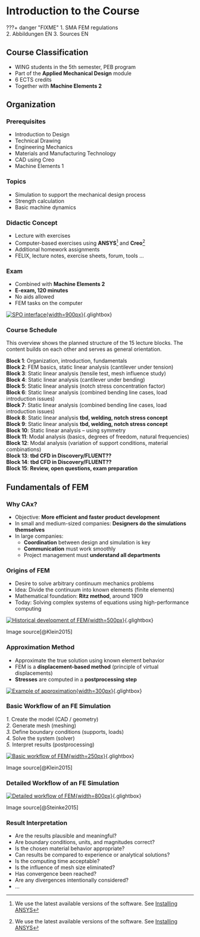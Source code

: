 # Introduction to the Course

???+ danger "FIXME"
    1. SMA FEM regulations  
    2. Abbildungen EN
    3. Sources EN
     

## Course Classification

- WING students in the 5th semester, PEB program  
- Part of the **Applied Mechanical Design** module  
- 6 ECTS credits  
- Together with **Machine Elements 2**

## Organization

### Prerequisites

- Introduction to Design  
- Technical Drawing  
- Engineering Mechanics  
- Materials and Manufacturing Technology  
- CAD using Creo  
- Machine Elements 1  

### Topics

- Simulation to support the mechanical design process  
- Strength calculation  
- Basic machine dynamics  

### Didactic Concept

- Lecture with exercises  
- Computer-based exercises using **ANSYS**[^1] and **Creo**[^1]  
- Additional homework assignments  
- FELIX, lecture notes, exercise sheets, forum, tools …

[^1]: We use the latest available versions of the software. See [Installing ANSYS](02_installation_ansys.md)

### Exam

- Combined with **Machine Elements 2**  
- **E-exam, 120 minutes**  
- No aids allowed  
- FEM tasks on the computer  

[![SPO interface](media/01_einfuehrung/01_SPO.png){width=900px}](media/01_einfuehrung/01_SPO.png "Excerpt from examination regulations (SPO)"){.glightbox}

### Course Schedule

This overview shows the planned structure of the 15 lecture blocks. The content builds on each other and serves as general orientation.

**Block 1**: Organization, introduction, fundamentals  
**Block 2**: FEM basics, static linear analysis (cantilever under tension)  
**Block 3**: Static linear analysis (tensile test, mesh influence study)  
**Block 4**: Static linear analysis (cantilever under bending)  
**Block 5**: Static linear analysis (notch stress concentration factor)  
**Block 6**: Static linear analysis (combined bending line cases, load introduction issues)  
**Block 7**: Static linear analysis (combined bending line cases, load introduction issues)  
**Block 8**: Static linear analysis **tbd, welding, notch stress concept**  
**Block 9**: Static linear analysis **tbd, welding, notch stress concept**  
**Block 10**: Static linear analysis – using symmetry  
**Block 11**: Modal analysis (basics, degrees of freedom, natural frequencies)  
**Block 12**: Modal analysis (variation of support conditions, material combinations)  
**Block 13**: **tbd CFD in Discovery/FLUENT??**  
**Block 14**: **tbd CFD in Discovery/FLUENT??**  
**Block 15**: **Review, open questions, exam preparation**

## Fundamentals of FEM

### Why CAx?

- Objective: **More efficient and faster product development**
- In small and medium-sized companies: **Designers do the simulations themselves**
- In large companies:
    - **Coordination** between design and simulation is key
    - **Communication** must work smoothly
    - Project management must **understand all departments**

### Origins of FEM

- Desire to solve arbitrary continuum mechanics problems  
- Idea: Divide the continuum into known elements (finite elements)  
- Mathematical foundation: **Ritz method**, around 1909  
- Today: Solving complex systems of equations using high-performance computing  

[![Historical development of FEM](media/01_einfuehrung/01_fem_historie.png){width=500px}](media/01_einfuehrung/01_fem_historie.png "Historical development of FEM"){.glightbox}

<span class="bildquelle">Image source[@Klein2015]</span>

### Approximation Method

- Approximate the true solution using known element behavior  
- FEM is a **displacement-based method** (principle of virtual displacements)  
- **Stresses** are computed in a **postprocessing step**  

[![Example of approximation](media/01_einfuehrung/01_naeherung.png){width=300px}](media/01_einfuehrung/01_naeherung.png "Example of approximation"){.glightbox}

### Basic Workflow of an FE Simulation

*1.* Create the model (CAD / geometry)  
*2.* Generate mesh (meshing)  
*3.* Define boundary conditions (supports, loads)  
*4.* Solve the system (solver)  
*5.* Interpret results (postprocessing)

[![Basic workflow of FEM](media/01_einfuehrung/01_Ablauf_FEM_grob.png){width=250px}](media/01_einfuehrung/01_Ablauf_FEM_grob.png "Basic workflow of FEM"){.glightbox}

<span class="bildquelle">Image source[@Klein2015]</span>

### Detailed Workflow of an FE Simulation

[![Detailed workflow of FEM](media/01_einfuehrung/01_Ablauf_FEM_detailliert.png){width=800px}](media/01_einfuehrung/01_Ablauf_FEM_detailliert.png "Detailed workflow of FEM"){.glightbox}

<span class="bildquelle">Image source[@Steinke2015]</span>

### Result Interpretation

- Are the results plausible and meaningful?  
- Are boundary conditions, units, and magnitudes correct?  
- Is the chosen material behavior appropriate?  
- Can results be compared to experience or analytical solutions?  
- Is the computing time acceptable?  
- Is the influence of mesh size eliminated?  
- Has convergence been reached?  
- Are any divergences intentionally considered?  
- ...
